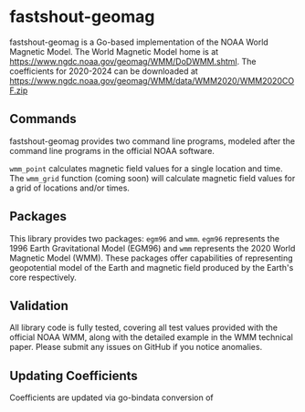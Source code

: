 # fastshout-geomag
fastshout-geomag is a Go-based implementation of the NOAA World Magnetic Model.
The World Magnetic Model home is at https://www.ngdc.noaa.gov/geomag/WMM/DoDWMM.shtml.
The coefficients for 2020-2024 can be downloaded at https://www.ngdc.noaa.gov/geomag/WMM/data/WMM2020/WMM2020COF.zip

## Commands
fastshout-geomag provides two command line programs, modeled after the command line programs in the official NOAA software.

`wmm_point` calculates magnetic field values for a single location and time.
The `wmm_grid` function (coming soon) will calculate magnetic field values for a grid of locations and/or times.

## Packages
This library provides two packages: `egm96` and `wmm`. `egm96` represents the 1996 Earth Gravitational Model (EGM96) and `wmm` represents the 2020 World Magnetic Model (WMM). These packages offer capabilities of representing geopotential model of the Earth and magnetic field produced by the Earth's core respectively.

## Validation
All library code is fully tested, covering all test values provided with the official NOAA WMM, along with the detailed example in the WMM technical paper. Please submit any issues on GitHub if you notice anomalies.

## Updating Coefficients
Coefficients are updated via go-bindata conversion of